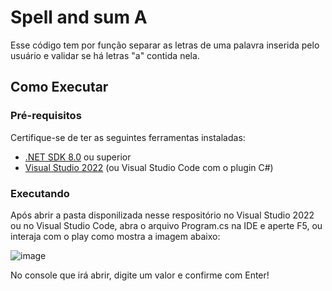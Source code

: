 # Spell and sum A

Esse código tem por função separar as letras de uma palavra inserida pelo usuário e validar se há letras "a" contida nela.

## Como Executar

### Pré-requisitos

Certifique-se de ter as seguintes ferramentas instaladas:

- [.NET SDK 8.0](https://dotnet.microsoft.com/download/dotnet/8.0) ou superior
- [Visual Studio 2022](https://visualstudio.microsoft.com/downloads/) (ou Visual Studio Code com o plugin C#)

### Executando

Após abrir a pasta disponilizada nesse respositório no Visual Studio 2022 ou no Visual Studio Code, abra o arquivo Program.cs na IDE e aperte F5, ou interaja com o play como mostra a imagem abaixo:

![image](https://github.com/user-attachments/assets/867098b6-ef37-4839-891b-e286166dfffb)

No console que irá abrir, digite um valor e confirme com Enter!
